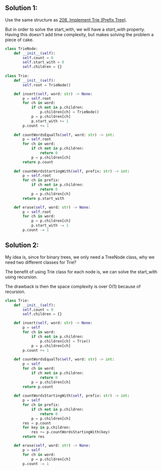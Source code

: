 ## Solution 1:

Use the same structure as [208. Implement Trie (Prefix Tree)](https://github.com/yankun-song/leetcode/blob/main/Solutions/0208.%20Implement%20Trie%20(Prefix%20Tree).md).

But in order to solve the start_with, we will have a _start_with_ property. Having this doesn't add time complexity, but makes solving the problem a piece of cake.

```py
class TrieNode:
    def __init__(self):
        self.count = 0
        self.start_with = 0
        self.children = {}
        
class Trie:
    def __init__(self):
        self.root = TrieNode()

    def insert(self, word: str) -> None:
        p = self.root
        for ch in word:
            if ch not in p.children:
                p.children[ch] = TrieNode()
            p = p.children[ch]
            p.start_with += 1
        p.count += 1
        
    def countWordsEqualTo(self, word: str) -> int:
        p = self.root
        for ch in word:
            if ch not in p.children:
                return 0
            p = p.children[ch]
        return p.count
        
    def countWordsStartingWith(self, prefix: str) -> int:
        p = self.root
        for ch in prefix:
            if ch not in p.children:
                return 0
            p = p.children[ch]
        return p.start_with

    def erase(self, word: str) -> None:
        p = self.root
        for ch in word:
            p = p.children[ch]
            p.start_with -= 1
        p.count -= 1
```

## Solution 2:
My idea is, since for binary trees, we only need a TreeNode class, why we need two different classes for Trie?

The benefit of using Trie class for each node is, we can solve the start_with using recursion.

The drawback is then the space complexity is over O(1) because of recursion.

```py
class Trie:
    def __init__(self):
        self.count = 0
        self.children = {}

    def insert(self, word: str) -> None:
        p = self
        for ch in word:
            if ch not in p.children:
                p.children[ch] = Trie()
            p = p.children[ch]
        p.count += 1
        
    def countWordsEqualTo(self, word: str) -> int:
        p = self
        for ch in word:
            if ch not in p.children:
                return 0
            p = p.children[ch]
        return p.count
        
    def countWordsStartingWith(self, prefix: str) -> int:
        p = self
        for ch in prefix:
            if ch not in p.children:
                return 0
            p = p.children[ch]
        res = p.count
        for key in p.children:
            res += p.countWordsStartingWith(key)
        return res

    def erase(self, word: str) -> None:
        p = self
        for ch in word:
            p = p.children[ch]
        p.count -= 1
```
